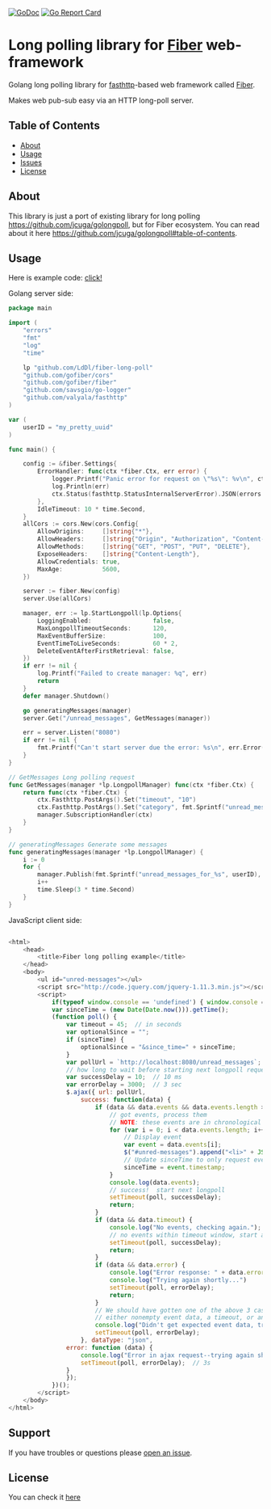 [![GoDoc](https://godoc.org/github.com/LdDl/fiber-long-poll?status.svg)](https://godoc.org/github.com/LdDl/fiber-long-poll)
[![Go Report Card](https://goreportcard.com/badge/github.com/LdDl/fiber-long-poll)](https://goreportcard.com/report/github.com/LdDl/fiber-long-poll)

# Long polling library for [Fiber](https://github.com/gofiber/fiber) web-framework

Golang long polling library for [fasthttp](https://github.com/valyala/fasthttp)-based web framework called [Fiber](https://github.com/gofiber/fiber).

Makes web pub-sub easy via an HTTP long-poll server.

## Table of Contents

- [About](#about)
- [Usage](#usage)
- [Issues](#issues)
- [License](#license)

## About
This library is just a port of existing library for long polling https://github.com/jcuga/golongpoll, but for Fiber ecosystem.
You can read about it here https://github.com/jcuga/golongpoll#table-of-contents.

## Usage
Here is example code: [click!](example)

Golang server side:
```go
package main

import (
	"errors"
	"fmt"
	"log"
	"time"

	lp "github.com/LdDl/fiber-long-poll"
	"github.com/gofiber/cors"
	"github.com/gofiber/fiber"
	"github.com/savsgio/go-logger"
	"github.com/valyala/fasthttp"
)

var (
	userID = "my_pretty_uuid"
)

func main() {

	config := &fiber.Settings{
		ErrorHandler: func(ctx *fiber.Ctx, err error) {
			logger.Printf("Panic error for request on \"%s\": %v\n", ctx.Fasthttp.URI().Path(), err)
			log.Println(err)
			ctx.Status(fasthttp.StatusInternalServerError).JSON(errors.New("panic error"))
		},
		IdleTimeout: 10 * time.Second,
	}
	allCors := cors.New(cors.Config{
		AllowOrigins:     []string{"*"},
		AllowHeaders:     []string{"Origin", "Authorization", "Content-Type", "Content-Length", "Accept", "Accept-Encoding", "X-HttpRequest"},
		AllowMethods:     []string{"GET", "POST", "PUT", "DELETE"},
		ExposeHeaders:    []string{"Content-Length"},
		AllowCredentials: true,
		MaxAge:           5600,
	})

	server := fiber.New(config)
	server.Use(allCors)

	manager, err := lp.StartLongpoll(lp.Options{
		LoggingEnabled:                 false,
		MaxLongpollTimeoutSeconds:      120,
		MaxEventBufferSize:             100,
		EventTimeToLiveSeconds:         60 * 2,
		DeleteEventAfterFirstRetrieval: false,
	})
	if err != nil {
		log.Printf("Failed to create manager: %q", err)
		return
	}
	defer manager.Shutdown()

	go generatingMessages(manager)
	server.Get("/unread_messages", GetMessages(manager))

	err = server.Listen("8080")
	if err != nil {
		fmt.Printf("Can't start server due the error: %s\n", err.Error())
	}
}

// GetMessages Long polling request
func GetMessages(manager *lp.LongpollManager) func(ctx *fiber.Ctx) {
	return func(ctx *fiber.Ctx) {
		ctx.Fasthttp.PostArgs().Set("timeout", "10")
		ctx.Fasthttp.PostArgs().Set("category", fmt.Sprintf("unread_messages_for_%s", userID))
		manager.SubscriptionHandler(ctx)
	}
}

// generatingMessages Generate some messages
func generatingMessages(manager *lp.LongpollManager) {
	i := 0
	for {
		manager.Publish(fmt.Sprintf("unread_messages_for_%s", userID), fmt.Sprintf("Number: %d", i))
		i++
		time.Sleep(3 * time.Second)
	}
}
```

JavaScript client side:
```js

<html>
    <head>
        <title>Fiber long polling example</title>
    </head>
    <body>
        <ul id="unred-messages"></ul>
        <script src="http://code.jquery.com/jquery-1.11.3.min.js"></script>
        <script>
            if(typeof window.console == 'undefined') { window.console = {log: function (msg) {} }; }
            var sinceTime = (new Date(Date.now())).getTime();
            (function poll() {
                var timeout = 45;  // in seconds
                var optionalSince = "";
                if (sinceTime) {
                    optionalSince = "&since_time=" + sinceTime;
                }
                var pollUrl = `http://localhost:8080/unread_messages`;
                // how long to wait before starting next longpoll request in each case:
                var successDelay = 10;  // 10 ms
                var errorDelay = 3000;  // 3 sec
                $.ajax({ url: pollUrl,
                    success: function(data) {
                        if (data && data.events && data.events.length > 0) {
                            // got events, process them
                            // NOTE: these events are in chronological order (oldest first)
                            for (var i = 0; i < data.events.length; i++) {
                                // Display event
                                var event = data.events[i];
                                $("#unred-messages").append("<li>" + JSON.stringify(event.data) + " at " + (new Date(event.timestamp).toLocaleTimeString()) +  "</li>")
                                // Update sinceTime to only request events that occurred after this one.
                                sinceTime = event.timestamp;
                            }
                            console.log(data.events);
                            // success!  start next longpoll
                            setTimeout(poll, successDelay);
                            return;
                        }
                        if (data && data.timeout) {
                            console.log("No events, checking again.");
                            // no events within timeout window, start another longpoll:
                            setTimeout(poll, successDelay);
                            return;
                        }
                        if (data && data.error) {
                            console.log("Error response: " + data.error);
                            console.log("Trying again shortly...")
                            setTimeout(poll, errorDelay);
                            return;
                        }
                        // We should have gotten one of the above 3 cases:
                        // either nonempty event data, a timeout, or an error.
                        console.log("Didn't get expected event data, try again shortly...");
                        setTimeout(poll, errorDelay);
                    }, dataType: "json",
                error: function (data) {
                    console.log("Error in ajax request--trying again shortly...");
                    setTimeout(poll, errorDelay);  // 3s
                }
                });
            })();
        </script>
    </body>
</html>
```

## Support
If you have troubles or questions please [open an issue](https://github.com/LdDl/fiber-long-poll/issues/new).

## License
You can check it [here](LICENSE.md)